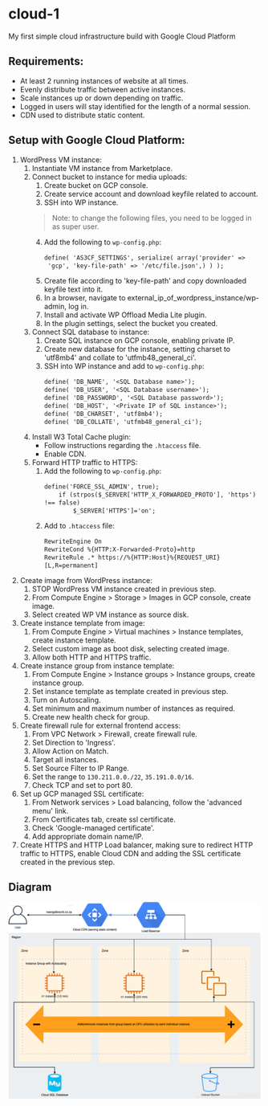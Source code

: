 # cloud-1
My first simple cloud infrastructure build with Google Cloud Platform

## Requirements:
- At least 2 running instances of website at all times.
- Evenly distribute traffic between active instances.
- Scale instances up or down depending on traffic.
- Logged in users will stay identified for the length of a normal session.
- CDN used to distribute static content.

## Setup with Google Cloud Platform:
1.  WordPress VM instance:
    1. Instantiate VM instance from Marketplace.
    2. Connect bucket to instance for media uploads:
        1. Create bucket on GCP console.
        2. Create service account and download keyfile related to account.
        3. SSH into WP instance.
        > Note: to change the following files, you need to be logged in as super user.
        4. Add the following to `wp-config.php`:
           ```
           define( 'AS3CF_SETTINGS', serialize( array('provider' => 
            'gcp', 'key-file-path' => '/etc/file.json',) ) );
           ```
        5. Create file according to 'key-file-path' and copy downloaded keyfile text into it.
        6. In a browser, navigate to external_ip_of_wordpress_instance/wp-admin, log in.
        7. Install and activate WP Offload Media Lite plugin.
        8. In the plugin settings, select the bucket you created.
    3. Connect SQL database to instance:
        1. Create SQL instance on GCP console, enabling private IP.
        2. Create new database for the instance, setting charset to 'utf8mb4' and collate to 'utfmb48_general_ci'.
        3. SSH into WP instance and add to `wp-config.php`:
            ```
            define( 'DB_NAME', '<SQL Database name>');
            define( 'DB_USER', '<SQL Database username>');
            define( 'DB_PASSWORD', '<SQL Database password>');
            define( 'DB_HOST', '<Private IP of SQL instance>');
            define( 'DB_CHARSET', 'utf8mb4');
            define( 'DB_COLLATE', 'utfmb48_general_ci');
            ```
    4. Install W3 Total Cache plugin:
        - Follow instructions regarding the `.htaccess` file.
        - Enable CDN.
    5. Forward HTTP traffic to HTTPS:
        1. Add the following to `wp-config.php`:
            ```
            define('FORCE_SSL_ADMIN', true);
                if (strpos($_SERVER['HTTP_X_FORWARDED_PROTO'], 'https') !== false)
                    $_SERVER['HTTPS']='on';
            ```
        2. Add to `.htaccess` file:
            ```
            RewriteEngine On
            RewriteCond %{HTTP:X-Forwarded-Proto}=http
            RewriteRule .* https://%{HTTP:Host}%{REQUEST_URI} [L,R=permanent]
            ```
2. Create image from WordPress instance:
    1. STOP WordPress VM instance created in previous step.
    2. From Compute Engine > Storage > Images in GCP console, create image.
    3. Select created WP VM instance as source disk.
3. Create instance template from image:
    1. From Compute Engine > Virtual machines > Instance templates, create instance template.
    2. Select custom image as boot disk, selecting created image.
    3. Allow both HTTP and HTTPS traffic.
4. Create instance group from instance template:
    1. From Compute Engine > Instance groups > Instance groups, create instance group.
    2. Set instance template as template created in previous step.
    3. Turn on Autoscaling.
    4. Set minimum and maximum number of instances as required.
    5. Create new health check for group.
5. Create firewall rule for external frontend access:
    1. From VPC Network > Firewall, create firewall rule.
    2. Set Direction to 'Ingress'.
    3. Allow Action on Match.
    4. Target all instances.
    5. Set Source Filter to IP Range.
    6. Set the range to `130.211.0.0./22`, `35.191.0.0/16`.
    7. Check TCP and set to port 80.
6. Set up GCP managed SSL certificate:
    1. From Network services > Load balancing, follow the 'advanced menu' link.
    2. From Certificates tab, create ssl certificate.
    3. Check 'Google-managed certificate'.
    4. Add appropriate domain name/IP.
7. Create HTTPS and HTTP Load balancer, making sure to redirect HTTP traffic to HTTPS, enable Cloud CDN and adding the SSL certificate created in the previous step.

## Diagram
![GCP Infrastructure Diagram](https://github.com/RWEngelbrecht/cloud-1/blob/main/cloud1_gcp_diagram.png)
